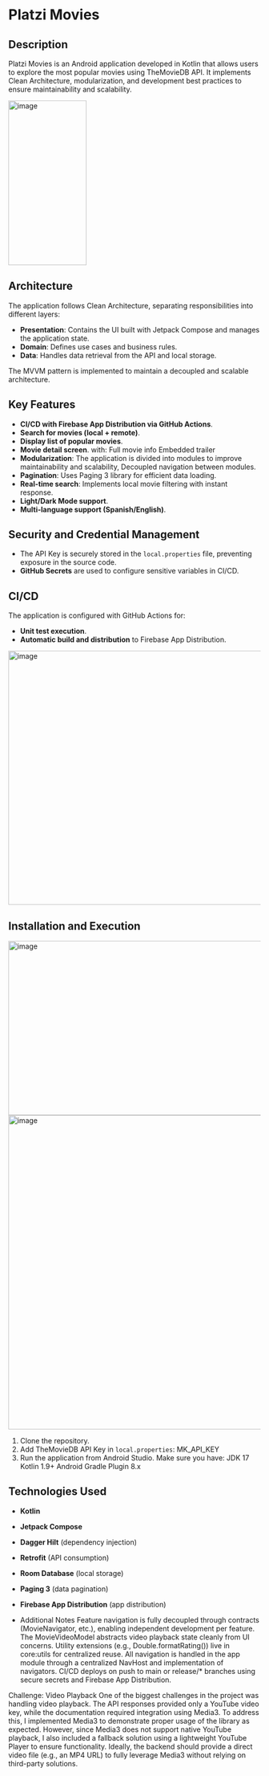 # Platzi Movies

## Description

Platzi Movies is an Android application developed in Kotlin that allows users to explore the most popular movies using TheMovieDB API. It implements Clean Architecture, modularization, and development best practices to ensure maintainability and scalability.

<img width="156" height="328" alt="image" src="https://github.com/user-attachments/assets/8ec698fd-f127-4bdb-98b1-8e5b33678c7c" />

## Architecture

The application follows Clean Architecture, separating responsibilities into different layers:

- **Presentation**: Contains the UI built with Jetpack Compose and manages the application state.
- **Domain**: Defines use cases and business rules.
- **Data**: Handles data retrieval from the API and local storage.

The MVVM pattern is implemented to maintain a decoupled and scalable architecture.
 
## Key Features

- **CI/CD with Firebase App Distribution via GitHub Actions**.
- **Search for movies (local + remote)**.
- **Display list of popular movies**.
- **Movie detail screen**. with:
Full movie info
Embedded trailer
- **Modularization**: The application is divided into modules to improve maintainability and scalability, Decoupled navigation between modules.
- **Pagination**: Uses Paging 3 library for efficient data loading.
- **Real-time search**: Implements local movie filtering with instant response.
- **Light/Dark Mode support**.
- **Multi-language support (Spanish/English)**.

## Security and Credential Management

- The API Key is securely stored in the `local.properties` file, preventing exposure in the source code.
- **GitHub Secrets** are used to configure sensitive variables in CI/CD.

## CI/CD

The application is configured with GitHub Actions for:

- **Unit test execution**.
- **Automatic build and distribution** to Firebase App Distribution.
<img width="1263" height="506" alt="image" src="https://github.com/user-attachments/assets/97597889-6a0e-4d5d-b2b8-86224830d185" />

## Installation and Execution

<img width="924" height="347" alt="image" src="https://github.com/user-attachments/assets/92f64ab8-4676-46a5-859a-d27676f11800" />
<img width="1328" height="626" alt="image" src="https://github.com/user-attachments/assets/a124a647-59c4-45b6-a4fa-9b8e978f1906" />


1. Clone the repository.
2. Add TheMovieDB API Key in `local.properties`:
MK_API_KEY
3. Run the application from Android Studio.
Make sure you have:
JDK 17
Kotlin 1.9+
Android Gradle Plugin 8.x

## Technologies Used

- **Kotlin**
- **Jetpack Compose**
- **Dagger Hilt** (dependency injection)
- **Retrofit** (API consumption)
- **Room Database** (local storage)
- **Paging 3** (data pagination)
- **Firebase App Distribution** (app distribution)

- Additional Notes
Feature navigation is fully decoupled through contracts (MovieNavigator, etc.), enabling independent development per feature.
The MovieVideoModel abstracts video playback state cleanly from UI concerns.
Utility extensions (e.g., Double.formatRating()) live in core:utils for centralized reuse.
All navigation is handled in the app module through a centralized NavHost and implementation of navigators.
CI/CD deploys on push to main or release/* branches using secure secrets and Firebase App Distribution.

Challenge: Video Playback
One of the biggest challenges in the project was handling video playback. The API responses provided only a YouTube video key, while the documentation required integration using Media3.
To address this, I implemented Media3 to demonstrate proper usage of the library as expected. However, since Media3 does not support native YouTube playback, I also included a fallback solution using a lightweight YouTube Player to ensure functionality.
Ideally, the backend should provide a direct video file (e.g., an MP4 URL) to fully leverage Media3 without relying on third-party solutions.
